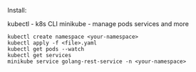Install:

kubectl - k8s CLI
minikube - manage pods services and more

```
kubectl create namespace <your-namespace>
kubectl apply -f <file>.yaml
kubectl get pods --watch
kubectl get services
minikube service golang-rest-service -n <your-namespace>
```